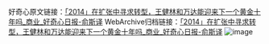 好奇心原文链接：[「2014」在扩张中寻求转型，王健林和万达能迎来下一个黄金十年吗_商业_好奇心日报-俞斯译](https://www.qdaily.com/articles/5002.html)
WebArchive归档链接：[「2014」在扩张中寻求转型，王健林和万达能迎来下一个黄金十年吗_商业_好奇心日报-俞斯译](http://web.archive.org/web/20161016160249/http://www.qdaily.com:80/articles/5002.html)
![image](http://ww3.sinaimg.cn/large/007d5XDply1g3wcl5ekqbj30tscmxhdu)
